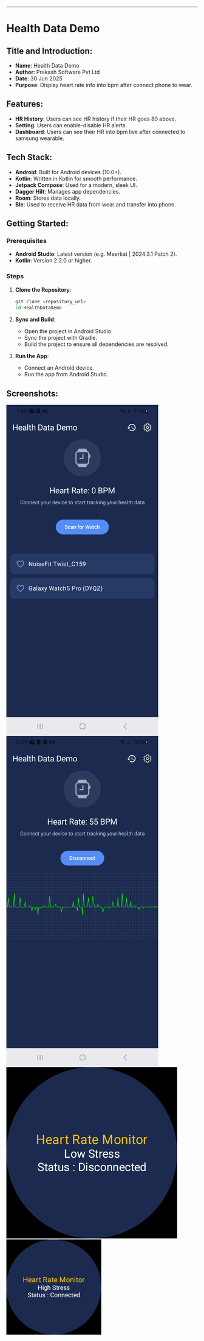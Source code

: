 
---
# Health Data Demo

## **Title and Introduction**:
   - **Name**: Health Data Demo
   - **Author**: Prakash Software Pvt Ltd
   - **Date**: 30 Jun 2025
   - **Purpose**: Display heart rate info into bpm after connect phone to wear.

## **Features**:
   - **HR History**: Users can see HR history if their HR goes 80 above.
   - **Setting**: Users can enable-disable HR alerts.
   - **Dashboard**: Users can see their HR into bpm live after connected to samsung wearable.

## **Tech Stack**:
   - **Android**: Built for Android devices (10.0+).
   - **Kotlin**: Written in Kotlin for smooth performance.
   - **Jetpack Compose**: Used for a modern, sleek UI.
   - **Dagger Hilt**: Manages app dependencies.
   - **Room**: Stores data locally.
   - **Ble**: Used to receive HR data from wear and transfer into phone.

## **Getting Started**:
### Prerequisites
- **Android Studio**: Latest version (e.g. Meerkat | 2024.3.1 Patch 2).
- **Kotlin**: Version 2.2.0 or higher.

### Steps
1. **Clone the Repository**:
   ```bash
   git clone <repository_url>
   cd HealthDataDemo
   ```

2. **Sync and Build**:
    - Open the project in Android Studio.
    - Sync the project with Gradle.
    - Build the project to ensure all dependencies are resolved.

3. **Run the App**:
    - Connect an Android device.
    - Run the app from Android Studio.

## **Screenshots**:
   ![Health Data Demo](assets/heart_rate_info_dashboard.png)
   ![Health Data Demo](assets/hr_dashboard_after_connected.png)
   ![Health Data Demo](assets/watch_dashboard.png)
   ![Health Data Demo](assets/watch_dashboard_after_connected.png)